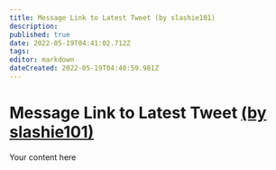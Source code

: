 ```yaml
---
title: Message Link to Latest Tweet (by slashie101)
description: 
published: true
date: 2022-05-19T04:41:02.712Z
tags: 
editor: markdown
dateCreated: 2022-05-19T04:40:59.981Z
---
```


# Message Link to Latest Tweet [(by slashie101)](https://www.twitch.tv/slashie101) 
Your content here